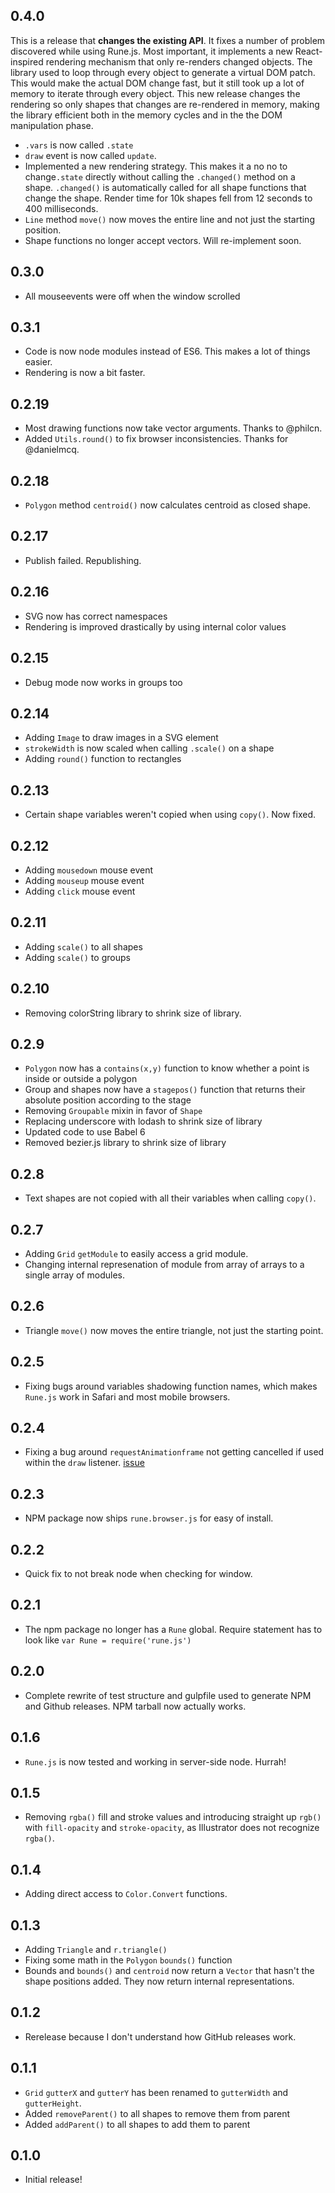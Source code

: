 ## 0.4.0

This is a release that **changes the existing API**. It fixes a number of problem discovered while using Rune.js. Most important, it implements a new React-inspired rendering mechanism that only re-renders changed objects. The library used to loop through every object to generate a virtual DOM patch. This would make the actual DOM change fast, but it still took up a lot of memory to iterate through every object. This new release changes the rendering so only shapes that changes are re-rendered in memory, making the library efficient both in the memory cycles and in the the DOM manipulation phase.

- `.vars` is now called `.state`
- `draw` event is now called `update`.
- Implemented a new rendering strategy. This makes it a no no to change`.state` directly without calling the `.changed()` method on a shape. `.changed()` is automatically called for all shape functions that change the shape. Render time for 10k shapes fell from 12 seconds to 400 milliseconds.
- `Line` method `move()` now moves the entire line and not just the starting position.
- Shape functions no longer accept vectors. Will re-implement soon.

## 0.3.0

- All mouseevents were off when the window scrolled

## 0.3.1

- Code is now node modules instead of ES6. This makes a lot of things easier.
- Rendering is now a bit faster.

## 0.2.19

- Most drawing functions now take vector arguments. Thanks to @philcn.
- Added `Utils.round()` to fix browser inconsistencies. Thanks for @danielmcq.

## 0.2.18

- `Polygon` method `centroid()` now calculates centroid as closed shape.

## 0.2.17

- Publish failed. Republishing.

## 0.2.16

- SVG now has correct namespaces
- Rendering is improved drastically by using internal color values

## 0.2.15

- Debug mode now works in groups too

## 0.2.14

- Adding `Image` to draw images in a SVG element
- `strokeWidth` is now scaled when calling `.scale()` on a shape
- Adding `round()` function to rectangles

## 0.2.13

- Certain shape variables weren't copied when using `copy()`. Now fixed.

## 0.2.12

- Adding `mousedown` mouse event
- Adding `mouseup` mouse event
- Adding `click` mouse event

## 0.2.11

- Adding `scale()` to all shapes
- Adding `scale()` to groups

## 0.2.10

- Removing colorString library to shrink size of library.

## 0.2.9

- `Polygon` now has a `contains(x,y)` function to know whether a point is inside or outside a polygon
- Group and shapes now have a `stagepos()` function that returns their absolute position according to the stage
- Removing `Groupable` mixin in favor of `Shape`
- Replacing underscore with lodash to shrink size of library
- Updated code to use Babel 6
- Removed bezier.js library to shrink size of library

## 0.2.8

- Text shapes are not copied with all their variables when calling `copy()`.

## 0.2.7

- Adding `Grid` `getModule` to easily access a grid module.
- Changing internal represenation of module from array of arrays to a single array of modules.

## 0.2.6

- Triangle `move()` now moves the entire triangle, not just the starting point.

## 0.2.5

- Fixing bugs around variables shadowing function names, which makes `Rune.js` work in Safari and most mobile browsers.

## 0.2.4

- Fixing a bug around `requestAnimationframe` not getting cancelled if used within the `draw` listener. [issue](https://github.com/runemadsen/rune.js/issues/4)

## 0.2.3

- NPM package now ships `rune.browser.js` for easy of install.

## 0.2.2

- Quick fix to not break node when checking for window.

## 0.2.1

- The npm package no longer has a `Rune` global. Require statement has to look like `var Rune = require('rune.js')`

## 0.2.0

- Complete rewrite of test structure and gulpfile used to generate NPM and Github releases. NPM tarball now actually works.

## 0.1.6

- `Rune.js` is now tested and working in server-side node. Hurrah!

## 0.1.5

- Removing `rgba()` fill and stroke values and introducing straight up `rgb()` with `fill-opacity` and `stroke-opacity`, as Illustrator does not recognize `rgba()`.


## 0.1.4

- Adding direct access to `Color.Convert` functions.

## 0.1.3

- Adding `Triangle` and `r.triangle()`
- Fixing some math in the `Polygon` `bounds()` function
- Bounds and `bounds()` and `centroid` now return a `Vector` that hasn't the shape positions added. They now return internal representations.

## 0.1.2

- Rerelease because I don't understand how GitHub releases work.

## 0.1.1

- `Grid` `gutterX` and `gutterY` has been renamed to `gutterWidth` and `gutterHeight`.
- Added `removeParent()` to all shapes to remove them from parent
- Added `addParent()` to all shapes to add them to parent

## 0.1.0

- Initial release!
